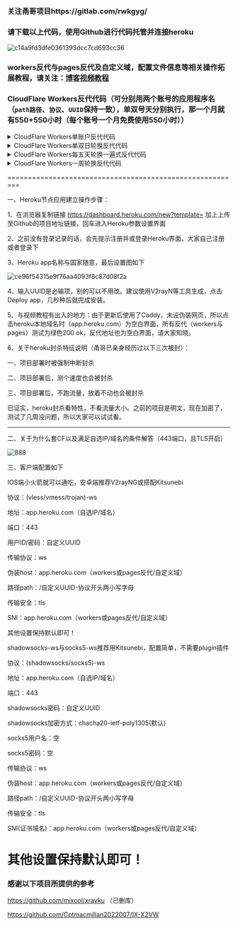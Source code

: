 ### 关注甬哥项目https://gitlab.com/rwkgyg/

### 请下载以上代码，使用Github进行代码托管并连接heroku
![c14a9fd3dfe0361393dcc7cd693cc36](https://user-images.githubusercontent.com/107276912/173172932-142f6c9a-7f7f-424b-a178-aa43772a7511.png)


### workers反代与pages反代及自定义域，配置文件信息等相关操作拓展教程，请关注：[博客视频教程](https://ygkkk.blogspot.com/2022/05/heroku-cloudflare-workers-pages.html)


### CloudFlare Workers反代代码（可分别用两个账号的应用程序名（`path路径`、`协议`、`UUID`保持一致），单双号天分别执行，那一个月就有550+550小时（每个账号一个月免费使用550小时））
<details>
<summary>CloudFlare Workers单账户反代代码</summary>

```js
addEventListener(
    "fetch",event => {
        let url=new URL(event.request.url);
        url.hostname="appname.herokuapp.com";
        let request=new Request(url,event.request);
        event. respondWith(
            fetch(request)
        )
    }
)
```
</details>

<details>
<summary>CloudFlare Workers单双日轮换反代代码</summary>

```js
const SingleDay = 'app0.herokuapp.com'
const DoubleDay = 'app1.herokuapp.com'
addEventListener(
    "fetch",event => {
    
        let nd = new Date();
        if (nd.getDate()%2) {
            host = SingleDay
        } else {
            host = DoubleDay
        }
        
        let url=new URL(event.request.url);
        url.hostname=host;
        let request=new Request(url,event.request);
        event. respondWith(
            fetch(request)
        )
    }
)
```
</details>

<details>
<summary>CloudFlare Workers每五天轮换一遍式反代代码</summary>

```js
const Day0 = 'app0.herokuapp.com'
const Day1 = 'app1.herokuapp.com'
const Day2 = 'app2.herokuapp.com'
const Day3 = 'app3.herokuapp.com'
const Day4 = 'app4.herokuapp.com'
addEventListener(
    "fetch",event => {
    
        let nd = new Date();
        let day = nd.getDate() % 5;
        if (day === 0) {
            host = Day0
        } else if (day === 1) {
            host = Day1
        } else if (day === 2) {
            host = Day2
        } else if (day === 3){
            host = Day3
        } else if (day === 4){
            host = Day4
        } else {
            host = Day1
        }
        
        let url=new URL(event.request.url);
        url.hostname=host;
        let request=new Request(url,event.request);
        event. respondWith(
            fetch(request)
        )
    }
)
```
</details>

<details>
<summary>CloudFlare Workers一周轮换反代代码</summary>

```js
const Day0 = 'app0.herokuapp.com'
const Day1 = 'app1.herokuapp.com'
const Day2 = 'app2.herokuapp.com'
const Day3 = 'app3.herokuapp.com'
const Day4 = 'app4.herokuapp.com'
const Day5 = 'app5.herokuapp.com'
const Day6 = 'app6.herokuapp.com'
addEventListener(
    "fetch",event => {
    
        let nd = new Date();
        let day = nd.getDay();
        if (day === 0) {
            host = Day0
        } else if (day === 1) {
            host = Day1
        } else if (day === 2) {
            host = Day2
        } else if (day === 3){
            host = Day3
        } else if (day === 4) {
            host = Day4
        } else if (day === 5) {
            host = Day5
        } else if (day === 6) {
            host = Day6
        } else {
            host = Day1
        }
        
        let url=new URL(event.request.url);
        url.hostname=host;
        let request=new Request(url,event.request);
        event. respondWith(
            fetch(request)
        )
    }
)
```
</details>

=========================================================

一、Heroku节点应用建立操作步骤：

1、在浏览器复制链接   https://dashboard.heroku.com/new?template= 加上上传至Github的项目地址链接，回车进入Heroku参数设置界面



2、之前没有登录记录的话，会先提示注册并或登录Heroku界面，大家自己注册或者登录下



3、Heroku app名称与国家随意，最后设置图如下

![ce96f54315e9f76aa4093f8c87d08f2a](https://blogger.googleusercontent.com/img/a/AVvXsEhlBvFHDv48Ab1bvtq-LiXU9k_Wn00YZWGxeDcndHoEj9JCqvBCG6aqprgsoLAmrU8z71r4KzUkO-S9lAl7RyjmT2cVZi8FgM5a1F7mXXs4p4CiZxPeaVLu0pn-GiSnmj3ah-KEqXbAqVhjKqbfYZxG8pObViAdgUSO3tJwO8yy0hS8aluJe_MsGfNTgA=w632-h339)


4、输入UUID是必输项，别的可以不用改。建议使用V2rayN等工具生成，点击Deploy app，几秒种后就完成安装。



5、与视频教程有出入的地方：由于更新后使用了Caddy，未设伪装网页，所以点击heroku本地域名时（app.heroku.com）为空白界面，所有反代（workers与pages）测试为绿色200 ok，反代地址也为空白界面，请大家知晓。



6、关于heroku封杀特征说明（甬哥已亲身经历过以下三次被封）：

一、项目部署时被强制中断封杀

二、项目部署后，测个速度也会被封杀

三、项目部署后，不跑流量，放着不动也会被封杀

已证实，heroku封杀看特性，不看流量大小。之前的项目是明文，现在加密了，测试了几周没问题，所以大家可以试试看。

-------------------------------------------------------------------------------------------

二、关于为什么套CF以及满足自选IP/域名的条件解答（443端口，且TLS开启）

![888](https://blogger.googleusercontent.com/img/b/R29vZ2xl/AVvXsEiKrUdq_-sFjPVBu_cwjio86yVyVLpPViIxi5xELvOPjWdgDvZFDPisCIlgI33_8UflafUxmUOZRSEZsYXXSpS3ZYu9Iza0aNpUq0jx8mJR0vNQbnsf4Z8elOjw3X8rTdaRJmaVEz0yLjzFtdDtfqSSvmxLs3CIxCID0xClrLoPlDr9E1jEqFA6G--PlA/s973/888.png)


三、客户端配置如下

IOS端小火箭就可以通吃，安卓端推荐V2rayNG或搭配Kitsunebi

协议：(vless/vmess/trojan)-ws

地址：app.heroku.com（自选IP/域名）

端口：443

用户ID/密码：自定义UUID

传输协议：ws

伪装host：app.heroku.com（workers或pages反代/自定义域）

路径path：/自定义UUID-协议开头两小写字母

传输安全：tls

SNI：app.heroku.com（workers或pages反代/自定义域）

其他设置保持默认即可！



shadowsocks-ws与socks5-ws推荐用Kitsunebi，配置简单，不需要plugin插件

协议：(shadowsocks/socks5)-ws

地址：app.heroku.com（自选IP/域名）

端口：443

shadowsocks密码：自定义UUID

shadowsocks加密方式：chacha20-ietf-poly1305(默认)

socks5用户名：空

socks5密码：空

传输协议：ws

伪装host：app.heroku.com（workers或pages反代/自定义域）

路径path：/自定义UUID-协议开头两小写字母

传输安全：tls

SNI(证书域名)：app.heroku.com（workers或pages反代/自定义域）

其他设置保持默认即可！
=========================================================

### 感谢以下项目所提供的参考

https://github.com/mixool/xrayku  （已删库）

https://github.com/Cptmacmillan2022007/IX-X2VW

